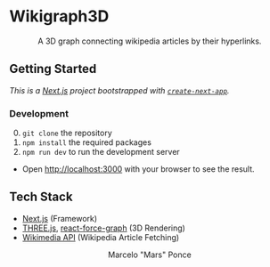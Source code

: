 # Wikigraph3D

<p align="center">
    <a href="https://github.com/marceloponceardon/wikigraph3D/" target="_blank">
        <!-- Insert logo here -->
    </a>
</p>
<p align="center">
    A 3D graph connecting wikipedia articles by their hyperlinks.
</p>
<p align="center">
    <!-- Insert Demo video here
    <img src="src" alt="Wikigraph3D Demo" width="800"/>
    -->
</p>

## Getting Started

_This is a [Next.js](https://nextjs.org) project bootstrapped with [`create-next-app`](https://nextjs.org/docs/app/api-reference/cli/create-next-app)._

### Development

0. `git clone` the repository
1. `npm install` the required packages
2. `npm run dev` to run the development server

- Open [http://localhost:3000](http://localhost:3000) with your browser to see the result.

<!--
This project uses [`next/font`](https://nextjs.org/docs/app/building-your-application/optimizing/fonts) to automatically optimize and load [Geist](https://vercel.com/font), a new font family for Vercel.
-->

<!--
## Deploy on Vercel

The easiest way to deploy your Next.js app is to use the [Vercel Platform](https://vercel.com/new?utm_medium=default-template&filter=next.js&utm_source=create-next-app&utm_campaign=create-next-app-readme) from the creators of Next.js.

Check out our [Next.js deployment documentation](https://nextjs.org/docs/app/building-your-application/deploying) for more details.
-->

## Tech Stack

- [Next.js](https://nextjs.org) (Framework)
- [THREE.js](https://threejs.org), [react-force-graph](https://github.com/vasturiano/react-force-graph?tab=readme-ov-file) (3D Rendering)
- [Wikimedia API](https://api.wikimedia.org/wiki/Main_Page) (Wikipedia Article Fetching)

<!-- TODO:
## Lincense
-->

<p align="center">
    Marcelo "Mars" Ponce
</p>
